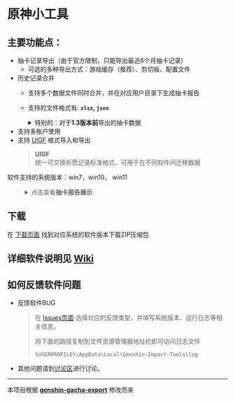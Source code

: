# 原神小工具


## 主要功能点：
- 抽卡记录导出（由于官方限制，只能导出最近6个月抽卡记录）    
  - 可选的多种导出方式：游戏缓存（推荐）、剪切板、配置文件
- 历史记录合并
  - 支持多个数据文件同时合并，并在对应用户目录下生成抽卡报告
  - 支持的文件格式有: **`xlsx`, `json`**
    <details>
      <summary> 特别的：对于<b>1.3版本前</b>导出的抽卡数据 </b></summary>
      <p>
     
      >   在1.3版本前导出抽卡数据时无 `id` 字段，官方在1.3版本后才将其加入    
      >   由于本软件排序需要使用该字段，因此最多只能有 **1份** 文件内的抽卡数据包含无效的 id 字段，否则会导致统计结果错误    
      > 
      >   例如： 现有三份文件 `A.json`, `B.xlsx`, `C.json` 均为 `UIGF` 标准格式    
      >   假设 `A.json` 是由其他软件导出的，其原始数据有部分记录无 id 项，但是导出时其他软件为缺失 id 的抽卡记录填充了 id 序列    
      >   在文件 `B.xlsx` 同样有部分数据无 id ，那么将2者合并时就无法判断缺失id的这部分数据抽卡顺序，导致统计结果出现错误
      </p>
    </details>
- 支持多账户使用
- 支持 [UIGF][uigf] 格式导入和导出
  > **UIGF**    
  > 统一可交换祈愿记录标准格式，可用于在不同软件间迁移数据   

软件支持的系统版本：win7，win10， win11


> <details>
>   <summary>点击查看<b>抽卡报告展示</b></summary>
>   <p>
> 
>   ![report][report]
>   </p>
> </details>


## 下载

在 [下载页面][download] 找到对应系统的软件版本下载ZIP压缩包


## 详细软件说明见 [Wiki][wiki]


## 如何反馈软件问题

- 反馈软件BUG
  > 在 [Issues页面][issues] 选择对应的反馈类型，并填写系统版本、运行日志等相关信息。
  > 
  > 将下面的路径复制到文件资源管理器地址栏即可访问日志文件
  > ```text
  > %USERPROFILE%\AppData\Local\Genshin-Impact-Tools\log
  > ```

- 其他问题请到[讨论区][discussions]进行讨论。


---
本项目根据 **[genshin-gacha-export](https://github.com/sunfkny/genshin-gacha-export)** 修改而来

[wiki]: https://github.com/cntvc/Genshin-Impact-Tools/wiki
[download]: https://github.com/cntvc/Genshin-Impact-Tools/releases/latest
[issues]: https://github.com/cntvc/Genshin-Impact-Tools/issues/new/choose
[report]: https://github.com/cntvc/Genshin-Impact-Tools/wiki/image/statistics.png
[uigf]: https://uigf.org/
[discussions]: https://github.com/cntvc/Genshin-Impact-Tools/discussions
